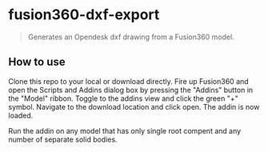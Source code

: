 # fusion360-dxf-export
> Generates an Opendesk dxf drawing from a Fusion360 model.

## How to use

Clone this repo to your local or download directly. Fire up Fusion360 and open the Scripts and Addins dialog box by pressing the "Addins" button in the "Model" ribbon. Toggle to the addins view and click the green "+" symbol. Navigate to the download location and click open. The addin is now loaded.

Run the addin on any model that has only single root compent and any number of separate solid bodies.